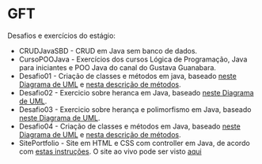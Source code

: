 # GFT
Desafios e exercícios do estágio:
* CRUDJavaSBD - CRUD em Java sem banco de dados.
* CursoPOOJava - Exercícios dos cursos Lógica de Programação, Java para iniciantes e POO Java do canal do Gustava Guanabara.
* Desafio01 - Criação de classes e métodos em java, baseado [neste Diagrama de UML](https://drive.google.com/file/d/15z8Q_Tm1rSBTDx7s2iEqC1ccESsdBiXy/view) e [nesta descrição de métodos](https://drive.google.com/file/d/1Rg-EmyrfxCZs3MHab9H_vDnnykG9ikFI/view).
* Desafio02 - Exercicio sobre heranca em Java, baseado [neste Diagrama de UML](https://drive.google.com/file/d/1Zos_ycO_FhZtSW_Wt1u5p6eZzr-Zc52O/view).
* Desafio03 - Exercicio sobre herança e polimorfismo em Java, baseado [neste Diagrama de UML](https://drive.google.com/file/d/1YkHzL6TSmDoSEn4N1ymMwe_JBcEMrXiR/view).
* Desafio04 - Criação de classes e métodos em Java, baseado [neste Diagrama de UML](https://drive.google.com/file/d/1wBIOzOFdb4bYaQTOwBe41hdINSyODXRU/view) e [nesta descrição de métodos](https://drive.google.com/file/d/1s7SHbb4QPZ2OD3B3PkaHSK0MwcCvxhDL/view).
* SitePortfolio - Site em HTML e CSS com controller em Java, de acordo com [estas instruções](https://drive.google.com/file/d/1DiXqufv8tiXPHlyCDA9DNbeSuudUW038/view). O site ao vivo pode ser visto [aqui](https://sheilagomes.github.io/Portfolio/index.html)
